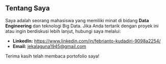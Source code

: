 ## Tentang Saya
Saya adalah seorang mahasiswa yang memiliki minat di bidang **Data Engineering** dan teknologi Big Data. Jika Anda tertarik dengan proyek ini atau ingin berdiskusi lebih lanjut, hubungi saya melalui:
- **LinkedIn:** https://www.linkedin.com/in/febrianto-kudadiri-9098a2254/
- **Email:** jekalaguna1945@gmail.com

Terima kasih telah membaca portofolio saya!